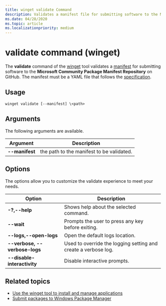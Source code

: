 ```yaml
---
title: winget validate Command
description: Validates a manifest file for submitting software to the Microsoft Community Package Manifest Repository on GitHub.
ms.date: 04/28/2020
ms.topic: article
ms.localizationpriority: medium
---
```


# validate command (winget)

The **validate** command of the [winget](index.md) tool validates a [manifest](../package/manifest.md) for submitting software to the **Microsoft Community Package Manifest Repository** on GitHub. The manifest must be a YAML file that follows the [specification](https://github.com/microsoft/winget-pkgs/blob/master/AUTHORING_MANIFESTS.md).

## Usage

`winget validate [--manifest] \<path>`

## Arguments

The following arguments are available.

| Argument  | Description |
|--------------|-------------|
| **--manifest** |  the path to the manifest to be validated. |

## Options

The options allow you to customize the validate experience to meet your needs.

| Option  | Description |
|-------------|-------------|
| **-?,--help** | Shows help about the selected command. |
| **--wait** | Prompts the user to press any key before exiting. |
| **--logs,--open-logs** | Open the default logs location. |
| **--verbose, --verbose-logs** | Used to override the logging setting and create a verbose log. |
| **--disable-interactivity** | Disable interactive prompts. |

## Related topics

* [Use the winget tool to install and manage applications](index.md)
* [Submit packages to Windows Package Manager](../package/index.md)
